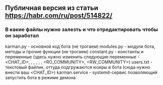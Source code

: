 ## Публичная версия из статьи https://habr.com/ru/post/514822/
### В какие файлы нужно залезть и что отредактировать чтобы он заработал
karman.py - основной код бота (не трогаем)
modules.py - модули бота, методы и прочие функции (не трогаем)
constant.py - константы и переменные (здесь нужно изменить следующие переменные - <CHAT_ID>, <NICKNAME>, <TOKEN>, <DIRECTORY>, <LOGFILE>, <SUBNET>, <RO_COMMUNITY>, <RW_COMMUNITY>)
users.txt - текстовый файлик, оттуда подгружаются юзеры в бота (сюда нужно внести ваш <CHAT_ID>)
karman.service - systemd-сервис позволяющий запустить бота в режиме демона